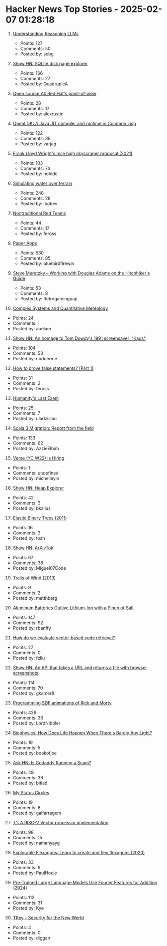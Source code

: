 # Hacker News Top Stories - 2025-02-07 01:28:18

1. [Understanding Reasoning LLMs](https://magazine.sebastianraschka.com/p/understanding-reasoning-llms)
   - Points: 127
   - Comments: 50
   - Posted by: sebg

2. [Show HN: SQLite disk page explorer](https://github.com/QuadrupleA/sqlite-page-explorer)
   - Points: 166
   - Comments: 27
   - Posted by: QuadrupleA

3. [Open source AI: Red Hat's point-of-view](https://www.redhat.com/en/blog/open-source-ai-red-hats-point-view)
   - Points: 28
   - Comments: 17
   - Posted by: alexrustic

4. [OpenLDK: A Java JIT compiler and runtime in Common Lisp](https://github.com/atgreen/openldk)
   - Points: 122
   - Comments: 38
   - Posted by: varjag

5. [Frank Lloyd Wright's mile high skyscraper proposal (2021)](https://www.onverticality.com/blog/frank-lloyd-wright-mile-high-skyscraper)
   - Points: 103
   - Comments: 74
   - Posted by: nohide

6. [Simulating water over terrain](https://lisyarus.github.io/blog/posts/simulating-water-over-terrain.html)
   - Points: 248
   - Comments: 28
   - Posted by: ibobev

7. [Nontraditional Red Teams](https://zachholman.com/posts/red-teams)
   - Points: 44
   - Comments: 17
   - Posted by: feross

8. [Paper Apps](https://gladdendesign.com/collections/paper-apps)
   - Points: 530
   - Comments: 85
   - Posted by: bluebirdfirewin

9. [Steve Meretzky – Working with Douglas Adams on the Hitchhiker's Guide](https://spillhistorie.no/qa-with-game-designer-steve-meretzky/)
   - Points: 53
   - Comments: 8
   - Posted by: Retrogamingpap

10. [Complex Systems and Quantitative Mereology](https://abeljansma.nl/2025/01/28/mereoPhysics.html)
   - Points: 24
   - Comments: 1
   - Posted by: abelaer

11. [Show HN: An homage to Tom Dowdy's 1991 screensaver, "Kaos"](https://thestrikeagency.com/kaos/)
   - Points: 104
   - Comments: 53
   - Posted by: noduerme

12. [How to prove false statements? (Part 1)](https://blog.cryptographyengineering.com/2025/02/04/how-to-prove-false-statements-part-1/)
   - Points: 31
   - Comments: 2
   - Posted by: feross

13. [Humanity's Last Exam](https://agi.safe.ai/)
   - Points: 25
   - Comments: 7
   - Posted by: uladzislau

14. [Scala 3 Migration: Report from the field](https://blog.pierre-ricadat.com/scala-3-migration-report-from-the-field)
   - Points: 133
   - Comments: 62
   - Posted by: AzzieElbab

15. [Verse (YC W22) Is Hiring](undefined)
   - Points: 1
   - Comments: undefined
   - Posted by: michelleyin

16. [Show HN: Heap Explorer](https://github.com/heap-exploitation/heap-explorer)
   - Points: 42
   - Comments: 3
   - Posted by: bkallus

17. [Elastic Binary Trees (2011)](http://wtarreau.blogspot.com/2011/12/elastic-binary-trees-ebtree.html)
   - Points: 16
   - Comments: 3
   - Posted by: tosh

18. [Show HN: ArXivTok](https://arxivtok.vercel.app/)
   - Points: 67
   - Comments: 38
   - Posted by: Miguel07Code

19. [Trails of Wind (2019)](https://trailsofwind.figures.cc/)
   - Points: 9
   - Comments: 2
   - Posted by: matthberg

20. [Aluminum Batteries Outlive Lithium-Ion with a Pinch of Salt](https://spectrum.ieee.org/aluminum-battery)
   - Points: 147
   - Comments: 92
   - Posted by: rbanffy

21. [How do we evaluate vector-based code retrieval?](https://blog.voyageai.com/2024/12/04/code-retrieval-eval/)
   - Points: 27
   - Comments: 0
   - Posted by: fzliu

22. [Show HN: An API that takes a URL and returns a file with browser screenshots](https://github.com/US-Artificial-Intelligence/scraper)
   - Points: 114
   - Comments: 70
   - Posted by: gkamer8

23. [Programming SDF animations of Rick and Morty](https://danielchasehooper.com/posts/code-animated-rick/)
   - Points: 429
   - Comments: 36
   - Posted by: LordNibbler

24. [Biophysics: How Does Life Happen When There's Barely Any Light?](https://www.quantamagazine.org/how-does-life-happen-when-theres-barely-any-light-20250129/)
   - Points: 19
   - Comments: 5
   - Posted by: bookofjoe

25. [Ask HN: Is Godaddy Running a Scam?](undefined)
   - Points: 49
   - Comments: 36
   - Posted by: bitlad

26. [My Status Circles](https://www.overcomingbias.com/p/my-status-circles)
   - Points: 19
   - Comments: 8
   - Posted by: galfarragem

27. [T1: A RISC-V Vector processor implementation](https://github.com/chipsalliance/t1)
   - Points: 98
   - Comments: 15
   - Posted by: namanyayg

28. [Explorable Flexagons: Learn to create and flex flexagons (2020)](http://loki3.com/flex/explore/)
   - Points: 33
   - Comments: 9
   - Posted by: PaulHoule

29. [Pre-Trained Large Language Models Use Fourier Features for Addition (2024)](https://arxiv.org/abs/2406.03445)
   - Points: 112
   - Comments: 31
   - Posted by: Kye

30. [TKey – Security for the New World](https://tillitis.se/products/tkey/)
   - Points: 4
   - Comments: 0
   - Posted by: diggan

